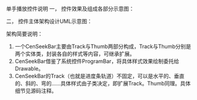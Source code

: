 单手播放控件说明
一，	控件效果及组成各部分示意图：
 
二，	控件主体架构设计UML示意图：
 
架构简要说明：
1.	一个CenSeekBar主要由Track与Thumb两部分构成，Track与Thumb分别是两个实体类，封装各自的样式等内容，可继承扩展。
2.	CenSeekBar借鉴了系统控件ProgramBar，将具体样式效果绘制委托给Drawable。
3.	CenSeekBar的Track（也就是进度条轨道）不固定，可以是水平的、垂直的、斜的、弯的……具体样式由子类决定，即扩展Track。Thumb同理。具体细节见源码注释。
